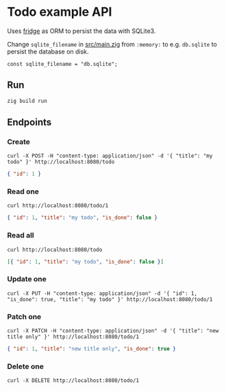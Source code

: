 # Todo example API

Uses [fridge](https://github.com/cztomsik/fridge) as ORM to persist the data with SQLite3.

Change `sqlite_filename` in [src/main.zig](./src/main.zig) from `:memory:` to e.g. `db.sqlite` to persist the database on disk.

```
const sqlite_filename = "db.sqlite";
```

## Run

```sh
zig build run
```

## Endpoints

### Create

`curl -X POST -H "content-type: application/json" -d '{ "title": "my todo" }' http://localhost:8080/todo`

```json
{ "id": 1 }
```

### Read one

`curl http://localhost:8080/todo/1`

```json
{ "id": 1, "title": "my todo", "is_done": false }
```

### Read all

`curl http://localhost:8080/todo`

```json
[{ "id": 1, "title": "my todo", "is_done": false }]
```

### Update one

`curl -X PUT -H "content-type: application/json" -d '{ "id": 1, "is_done": true, "title": "my todo" }' http://localhost:8080/todo/1`

### Patch one

`curl -X PATCH -H "content-type: application/json" -d '{ "title": "new title only" }' http://localhost:8080/todo/1`

```json
{ "id": 1, "title": "new title only", "is_done": true }
```

### Delete one

`curl -X DELETE http://localhost:8080/todo/1`
